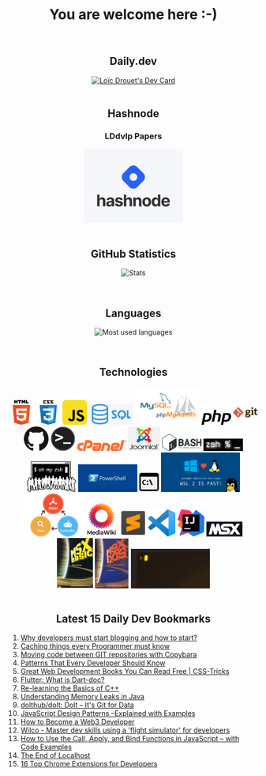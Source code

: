 <h1 align="center"> You are welcome here :-)</h1>

<br />

<div align="center">
    <h2>Daily.dev</h2>    
    <a href="https://app.daily.dev/LDdvlp">
        <img
            src="https://api.daily.dev/devcards/6a2db644d7b342d5924aa8a261fc3c97.png?r=d2h" width="400"
            alt="Loïc Drouet's Dev Card" 
        />
    </a>
</div>

<br />

<div align="center">
    <h2>Hashnode</h2>
    <h3>LDdvlp Papers</h3>
    <a href="https://lddvlp.hashnode.dev/">
        <img 
            src="/images/00-hashnode-logo.jfif" 
            width="200" alt="LDdvlp Papers" 
        />
    </a>
</div>

<br />

<div align="center">
    <h2>GitHub Statistics</h2>
    
![Stats](https://github-readme-stats.vercel.app/api?username=lddvlp&show_icons=true&theme=radical&count_private=true)

</div>

<br />

<div align="center">
    <h2>Languages</h2>

![Most used languages](https://github-readme-stats.vercel.app/api/top-langs/?username=lddvlp)

</div>

<br />

<div align="center">
    <h2>Technologies</h2>

<!-- Image #01    -->
<img alt="HTML5" width="50px" src="https://raw.githubusercontent.com/github/explore/80688e429a7d4ef2fca1e82350fe8e3517d3494d/topics/html/html.png" />

<!-- Image #02    -->
<img alt="CSS3" width="50px" src="https://raw.githubusercontent.com/github/explore/80688e429a7d4ef2fca1e82350fe8e3517d3494d/topics/css/css.png" />

<!-- Image #03    -->
<img alt="JavaScript" width="50px"   src="/images/03-javascript-logo.png" />

<!-- Image #04    -->
<img alt="SQL" width="90px" src="/images/04-sql-logo.jpg" />

<!-- Image #05    -->
<img alt="phpMyAdmin-MySQL" width="130px" src="/images/05-phpmyadmin-mysql-logo.png" />

<!-- Image #06    -->
<img alt="PHP" width="60px" src="/images/06-php-logo-alt.png" />

<!-- Image #07    -->
<img alt="Git" width="50px" src="https://raw.githubusercontent.com/github/explore/80688e429a7d4ef2fca1e82350fe8e3517d3494d/topics/git/git.png" />

<!-- Image #08    -->
<img alt="GitHub" width="50px" src="https://raw.githubusercontent.com/github/explore/78df643247d429f6cc873026c0622819ad797942/topics/github/github.png" />

<!-- Image #09    -->
<img alt="Shell" width="50px" src="https://raw.githubusercontent.com/github/explore/80688e429a7d4ef2fca1e82350fe8e3517d3494d/topics/terminal/terminal.png" />

<!-- Image #10    -->
<img alt="cPanel" width="100px" src="/images/10-cpanel-logo.png" />

<!-- Image #11    -->
<img alt="Joomla!" width="65px" src="/images/11-joomla-logo.png" />

<!-- Image #12    -->
<img alt="Bash" width="80px" src="/images/12-bash-logo.png" />

<!-- Image #13    -->
<img alt="Zsh" width="80px" src="/images/13-zsh-logo.gif" />

<!-- Image #14    -->
<img alt="Oh My Zsh" width="100px" src="/images/14-oh_my_zsh-logo.png" />

<!-- Image #15    -->
<img alt="PowerShell" width="120px" src="/images/15-powershell-logo.jpg" />

<!-- Image #16    -->
<img alt="cmd" width="40px" src="/images/16-cmd-logo.png" />

<!-- Image #17    -->
<img alt="WSL2" width="160px" src="/images/17-wsl2-logo.jpg" />

<!-- Image #18    -->
<img alt="MVC" width="120px" src="/images/18-mvc-logo.jpg" />

<!-- Image #19    -->
<img alt="MediaWiki" width="65px" src="/images/19-mediawiki-logo.png" />

<!-- Image #90    -->
<img alt="Sublime Text" width="55px" src="/images/90-sublime_text-logo.png" />

<!-- Image #91    -->
<img alt="VS Code" width="55px" src="/images/91-vs_code-logo.png" />

<!-- Image #92    -->
<img alt="IntelliJ IDEA" width="55px" src="/images/92-intellij_idea.png" />

<!-- Image #95   -->
<img alt="MSX" width="73px" src="/images/95-msx-logo.png" />

<!-- Image #96    -->
<img alt="MSX-BASIC" width="73px" src="/images/96-msx_ basic-logo.jfif" />

<!-- Image #97    -->
<img alt="MSX-DOS" width="69px" src="/images/97-msx_dos-logo.jpg" />

<!-- Image #99    -->
<img alt="Amber Terminal" width="160px" src="/images/98-amber_terminal.gif" />

</div>

<br />

<div align="center">
    <h2>Latest 15 Daily Dev Bookmarks</h2>
</div>

<!-- daily.dev BOOKMARKS:START -->
1. [Why developers must start blogging and how to start?](https://app.daily.dev/posts/lfA1wCB3q?utm_source=rss&utm_medium=bookmarks&utm_campaign=Yaq6rDv_C)
2. [Caching things every Programmer must know](https://app.daily.dev/posts/qlUOel1-Q?utm_source=rss&utm_medium=bookmarks&utm_campaign=Yaq6rDv_C)
3. [Moving code between GIT repositories with Copybara](https://app.daily.dev/posts/2sIuQnDQo?utm_source=rss&utm_medium=bookmarks&utm_campaign=Yaq6rDv_C)
4. [Patterns That Every Developer Should Know](https://app.daily.dev/posts/BkpITs1NM?utm_source=rss&utm_medium=bookmarks&utm_campaign=Yaq6rDv_C)
5. [Great Web Development Books You Can Read Free | CSS-Tricks](https://app.daily.dev/posts/J1N6nM-Ov?utm_source=rss&utm_medium=bookmarks&utm_campaign=Yaq6rDv_C)
6. [Flutter: What is Dart-doc?](https://app.daily.dev/posts/FhV1gytn8?utm_source=rss&utm_medium=bookmarks&utm_campaign=Yaq6rDv_C)
7. [Re-learning the Basics of C++](https://app.daily.dev/posts/KSAmDJc6q?utm_source=rss&utm_medium=bookmarks&utm_campaign=Yaq6rDv_C)
8. [Understanding Memory Leaks in Java](https://app.daily.dev/posts/z8xFvvUyr?utm_source=rss&utm_medium=bookmarks&utm_campaign=Yaq6rDv_C)
9. [dolthub/dolt: Dolt – It&#39;s Git for Data](https://app.daily.dev/posts/QNjsevmfA?utm_source=rss&utm_medium=bookmarks&utm_campaign=Yaq6rDv_C)
10. [JavaScript Design Patterns –Explained with Examples](https://app.daily.dev/posts/emZcJHocN?utm_source=rss&utm_medium=bookmarks&utm_campaign=Yaq6rDv_C)
11. [How to Become a Web3 Developer](https://app.daily.dev/posts/9iBzdqbnD?utm_source=rss&utm_medium=bookmarks&utm_campaign=Yaq6rDv_C)
12. [Wilco - Master dev skills using a &#39;flight simulator&#39; for developers](https://app.daily.dev/posts/Mz9R-HG1F?utm_source=rss&utm_medium=bookmarks&utm_campaign=Yaq6rDv_C)
13. [How to Use the Call, Apply, and Bind Functions in JavaScript – with Code Examples](https://app.daily.dev/posts/fOLYWYLSh?utm_source=rss&utm_medium=bookmarks&utm_campaign=Yaq6rDv_C)
14. [The End of Localhost](https://app.daily.dev/posts/s9-W05wU-?utm_source=rss&utm_medium=bookmarks&utm_campaign=Yaq6rDv_C)
15. [16 Top Chrome Extensions for Developers](https://app.daily.dev/posts/FUuqe06O4?utm_source=rss&utm_medium=bookmarks&utm_campaign=Yaq6rDv_C)

<!-- daily.dev BOOKMARKS:END -->
